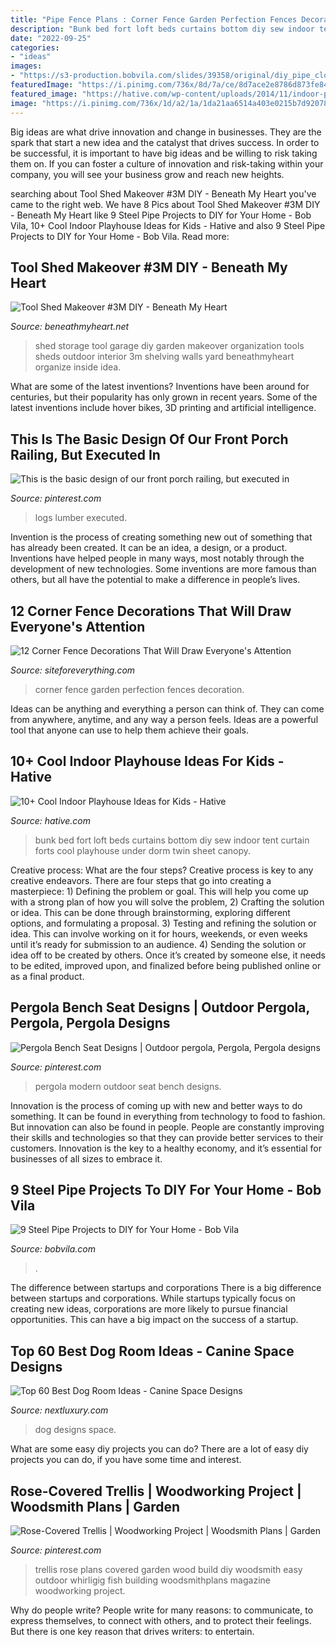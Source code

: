 ```yaml
---
title: "Pipe Fence Plans : Corner Fence Garden Perfection Fences Decoration"
description: "Bunk bed fort loft beds curtains bottom diy sew indoor tent curtain forts cool playhouse under dorm twin sheet canopy"
date: "2022-09-25"
categories:
- "ideas"
images:
- "https://s3-production.bobvila.com/slides/39358/original/diy_pipe_closet_organizer.jpg?1599870114"
featuredImage: "https://i.pinimg.com/736x/8d/7a/ce/8d7ace2e8786d873fe8475966e0e83a2.jpg"
featured_image: "https://hative.com/wp-content/uploads/2014/11/indoor-playhouse/11-bottom-bunk-fort.jpg"
image: "https://i.pinimg.com/736x/1d/a2/1a/1da21aa6514a403e0215b7d920789d4e--modern-pergola-outdoor-pergola.jpg"
---
```



Big ideas are what drive innovation and change in businesses. They are the spark that start a new idea and the catalyst that drives success. In order to be successful, it is important to have big ideas and be willing to risk taking them on. If you can foster a culture of innovation and risk-taking within your company, you will see your business grow and reach new heights.

	

		
searching about Tool Shed Makeover #3M DIY - Beneath My Heart you've came to the right web. We have 8 Pics about Tool Shed Makeover #3M DIY - Beneath My Heart like 9 Steel Pipe Projects to DIY for Your Home - Bob Vila, 10+ Cool Indoor Playhouse Ideas for Kids - Hative and also 9 Steel Pipe Projects to DIY for Your Home - Bob Vila. Read more:
		
    
## Tool Shed Makeover #3M DIY - Beneath My Heart

<img loading=lazy src="http://www.beneathmyheart.net/wp-content/uploads/2014/04/2014-04-10-17.51.10_thumb.jpg" onerror="this.onerror=null;this.src='https://tse4.mm.bing.net/th?id=OIP.Lj6u4NwUEHg47QD2APttnwHaKh&amp;pid=15.1';" alt="Tool Shed Makeover #3M DIY - Beneath My Heart">

_Source: beneathmyheart.net_

>shed storage tool garage diy garden makeover organization tools sheds outdoor interior 3m shelving walls yard beneathmyheart organize inside idea. 

	

What are some of the latest inventions?
Inventions have been around for centuries, but their popularity has only grown in recent years. Some of the latest inventions include hover bikes, 3D printing and artificial intelligence.

    
## This Is The Basic Design Of Our Front Porch Railing, But Executed In

<img loading=lazy src="https://i.pinimg.com/736x/5a/5c/84/5a5c84304881594b3837b91faa2f27ef.jpg" onerror="this.onerror=null;this.src='https://tse1.mm.bing.net/th?id=OIP.2nFDPZ6EsTUlvWc6amqRKwHaLF&amp;pid=15.1';" alt="This is the basic design of our front porch railing, but executed in">

_Source: pinterest.com_

>logs lumber executed. 

	

Invention is the process of creating something new out of something that has already been created. It can be an idea, a design, or a product. Inventions have helped people in many ways, most notably through the development of new technologies. Some inventions are more famous than others, but all have the potential to make a difference in people’s lives.

    
## 12 Corner Fence Decorations That Will Draw Everyone&#039;s Attention

<img loading=lazy src="http://siteforeverything.com/wp-content/uploads/2017/05/Corner-Fences-Garden-Decor-08.jpg" onerror="this.onerror=null;this.src='https://tse3.mm.bing.net/th?id=OIP.Q6l6YgwmTaVB4TaE4ZpdgAHaFj&amp;pid=15.1';" alt="12 Corner Fence Decorations That Will Draw Everyone&#039;s Attention">

_Source: siteforeverything.com_

>corner fence garden perfection fences decoration. 

	

Ideas can be anything and everything a person can think of. They can come from anywhere, anytime, and any way a person feels. Ideas are a powerful tool that anyone can use to help them achieve their goals.

    
## 10+ Cool Indoor Playhouse Ideas For Kids - Hative

<img loading=lazy src="https://hative.com/wp-content/uploads/2014/11/indoor-playhouse/11-bottom-bunk-fort.jpg" onerror="this.onerror=null;this.src='https://tse4.mm.bing.net/th?id=OIP.6iRm10hW-wnuViROTK1vSQHaFH&amp;pid=15.1';" alt="10+ Cool Indoor Playhouse Ideas for Kids - Hative">

_Source: hative.com_

>bunk bed fort loft beds curtains bottom diy sew indoor tent curtain forts cool playhouse under dorm twin sheet canopy. 

	

Creative process: What are the four steps?
Creative process is key to any creative endeavors. There are four steps that go into creating a masterpiece: 1) Defining the problem or goal. This will help you come up with a strong plan of how you will solve the problem, 2) Crafting the solution or idea. This can be done through brainstorming, exploring different options, and formulating a proposal. 3) Testing and refining the solution or idea. This can involve working on it for hours, weekends, or even weeks until it’s ready for submission to an audience. 4) Sending the solution or idea off to be created by others. Once it’s created by someone else, it needs to be edited, improved upon, and finalized before being published online or as a final product.

    
## Pergola Bench Seat Designs | Outdoor Pergola, Pergola, Pergola Designs

<img loading=lazy src="https://i.pinimg.com/736x/1d/a2/1a/1da21aa6514a403e0215b7d920789d4e--modern-pergola-outdoor-pergola.jpg" onerror="this.onerror=null;this.src='https://tse3.mm.bing.net/th?id=OIP.A1HO3247P8LfmJ97ojp2XgHaGu&amp;pid=15.1';" alt="Pergola Bench Seat Designs | Outdoor pergola, Pergola, Pergola designs">

_Source: pinterest.com_

>pergola modern outdoor seat bench designs. 

	

Innovation is the process of coming up with new and better ways to do something. It can be found in everything from technology to food to fashion. But innovation can also be found in people. People are constantly improving their skills and technologies so that they can provide better services to their customers. Innovation is the key to a healthy economy, and it’s essential for businesses of all sizes to embrace it.

    
## 9 Steel Pipe Projects To DIY For Your Home - Bob Vila

<img loading=lazy src="https://s3-production.bobvila.com/slides/39358/original/diy_pipe_closet_organizer.jpg?1599870114" onerror="this.onerror=null;this.src='https://tse2.mm.bing.net/th?id=OIP.mUwgArkEYskgVIM_fN1yowHaJ4&amp;pid=15.1';" alt="9 Steel Pipe Projects to DIY for Your Home - Bob Vila">

_Source: bobvila.com_

>. 

	

The difference between startups and corporations
There is a big difference between startups and corporations. While startups typically focus on creating new ideas, corporations are more likely to pursue financial opportunities. This can have a big impact on the success of a startup.

    
## Top 60 Best Dog Room Ideas - Canine Space Designs

<img loading=lazy src="http://nextluxury.com/wp-content/uploads/double-dog-room-ideas.jpg" onerror="this.onerror=null;this.src='https://tse3.mm.bing.net/th?id=OIP.EfOYNBR-tUkZAFZcr0ydMQAAAA&amp;pid=15.1';" alt="Top 60 Best Dog Room Ideas - Canine Space Designs">

_Source: nextluxury.com_

>dog designs space. 

	

What are some easy diy projects you can do?
There are a lot of easy diy projects you can do, if you have some time and interest.

    
## Rose-Covered Trellis | Woodworking Project | Woodsmith Plans | Garden

<img loading=lazy src="https://i.pinimg.com/736x/8d/7a/ce/8d7ace2e8786d873fe8475966e0e83a2.jpg" onerror="this.onerror=null;this.src='https://tse1.mm.bing.net/th?id=OIP.K1k4DeX-mEtWYo6SpNCwXwHaKH&amp;pid=15.1';" alt="Rose-Covered Trellis | Woodworking Project | Woodsmith Plans | Garden">

_Source: pinterest.com_

>trellis rose plans covered garden wood build diy woodsmith easy outdoor whirligig fish building woodsmithplans magazine woodworking project. 

	

Why do people write?
People write for many reasons: to communicate, to express themselves, to connect with others, and to protect their feelings. But there is one key reason that drives writers: to entertain.

